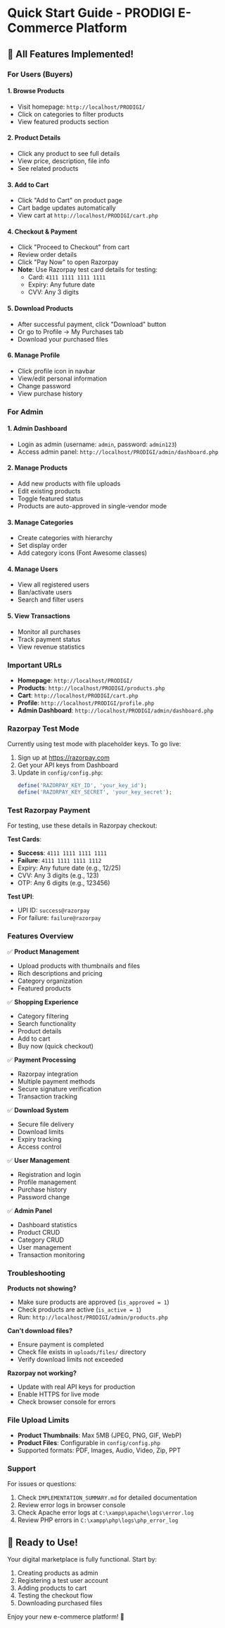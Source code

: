 # Quick Start Guide - PRODIGI E-Commerce Platform

## 🎉 All Features Implemented!

### For Users (Buyers)

#### 1. Browse Products
- Visit homepage: `http://localhost/PRODIGI/`
- Click on categories to filter products
- View featured products section

#### 2. Product Details
- Click any product to see full details
- View price, description, file info
- See related products

#### 3. Add to Cart
- Click "Add to Cart" on product page
- Cart badge updates automatically
- View cart at `http://localhost/PRODIGI/cart.php`

#### 4. Checkout & Payment
- Click "Proceed to Checkout" from cart
- Review order details
- Click "Pay Now" to open Razorpay
- **Note**: Use Razorpay test card details for testing:
  - Card: `4111 1111 1111 1111`
  - Expiry: Any future date
  - CVV: Any 3 digits

#### 5. Download Products
- After successful payment, click "Download" button
- Or go to Profile → My Purchases tab
- Download your purchased files

#### 6. Manage Profile
- Click profile icon in navbar
- View/edit personal information
- Change password
- View purchase history

### For Admin

#### 1. Admin Dashboard
- Login as admin (username: `admin`, password: `admin123`)
- Access admin panel: `http://localhost/PRODIGI/admin/dashboard.php`

#### 2. Manage Products
- Add new products with file uploads
- Edit existing products
- Toggle featured status
- Products are auto-approved in single-vendor mode

#### 3. Manage Categories
- Create categories with hierarchy
- Set display order
- Add category icons (Font Awesome classes)

#### 4. Manage Users
- View all registered users
- Ban/activate users
- Search and filter users

#### 5. View Transactions
- Monitor all purchases
- Track payment status
- View revenue statistics

### Important URLs

- **Homepage**: `http://localhost/PRODIGI/`
- **Products**: `http://localhost/PRODIGI/products.php`
- **Cart**: `http://localhost/PRODIGI/cart.php`
- **Profile**: `http://localhost/PRODIGI/profile.php`
- **Admin Dashboard**: `http://localhost/PRODIGI/admin/dashboard.php`

### Razorpay Test Mode

Currently using test mode with placeholder keys. To go live:

1. Sign up at https://razorpay.com
2. Get your API keys from Dashboard
3. Update in `config/config.php`:
   ```php
   define('RAZORPAY_KEY_ID', 'your_key_id');
   define('RAZORPAY_KEY_SECRET', 'your_key_secret');
   ```

### Test Razorpay Payment

For testing, use these details in Razorpay checkout:

**Test Cards**:
- **Success**: `4111 1111 1111 1111`
- **Failure**: `4111 1111 1111 1112`
- Expiry: Any future date (e.g., 12/25)
- CVV: Any 3 digits (e.g., 123)
- OTP: Any 6 digits (e.g., 123456)

**Test UPI**:
- UPI ID: `success@razorpay`
- For failure: `failure@razorpay`

### Features Overview

✅ **Product Management**
- Upload products with thumbnails and files
- Rich descriptions and pricing
- Category organization
- Featured products

✅ **Shopping Experience**
- Category filtering
- Search functionality
- Product details
- Add to cart
- Buy now (quick checkout)

✅ **Payment Processing**
- Razorpay integration
- Multiple payment methods
- Secure signature verification
- Transaction tracking

✅ **Download System**
- Secure file delivery
- Download limits
- Expiry tracking
- Access control

✅ **User Management**
- Registration and login
- Profile management
- Purchase history
- Password change

✅ **Admin Panel**
- Dashboard statistics
- Product CRUD
- Category CRUD
- User management
- Transaction monitoring

### Troubleshooting

**Products not showing?**
- Make sure products are approved (`is_approved = 1`)
- Check products are active (`is_active = 1`)
- Run: `http://localhost/PRODIGI/admin/products.php`

**Can't download files?**
- Ensure payment is completed
- Check file exists in `uploads/files/` directory
- Verify download limits not exceeded

**Razorpay not working?**
- Update with real API keys for production
- Enable HTTPS for live mode
- Check browser console for errors

### File Upload Limits

- **Product Thumbnails**: Max 5MB (JPEG, PNG, GIF, WebP)
- **Product Files**: Configurable in `config/config.php`
- Supported formats: PDF, Images, Audio, Video, Zip, PPT

### Support

For issues or questions:
1. Check `IMPLEMENTATION_SUMMARY.md` for detailed documentation
2. Review error logs in browser console
3. Check Apache error logs at `C:\xampp\apache\logs\error.log`
4. Review PHP errors in `C:\xampp\php\logs\php_error_log`

## 🚀 Ready to Use!

Your digital marketplace is fully functional. Start by:
1. Creating products as admin
2. Registering a test user account
3. Adding products to cart
4. Testing the checkout flow
5. Downloading purchased files

Enjoy your new e-commerce platform! 🎊
